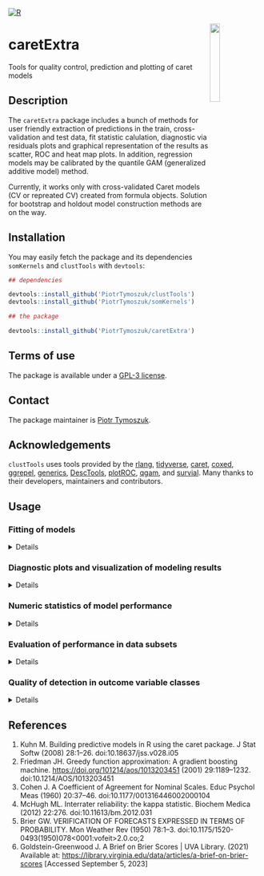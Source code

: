 [![R](https://github.com/PiotrTymoszuk/caretExtra/actions/workflows/r.yml/badge.svg)](https://github.com/PiotrTymoszuk/caretExtra/actions/workflows/r.yml)

<img src="https://github.com/PiotrTymoszuk/caretExtra/assets/80723424/e5fc7557-ece3-4e38-ac16-b3bf97d1be6a" width="20%" height="20%" align = "right">

# caretExtra
Tools for quality control, prediction and plotting of caret models

## Description

The `caretExtra` package includes a bunch of methods for user friendly extraction of predictions in the train, cross-validation and test data, fit statistic calulation, diagnostic via residuals plots and graphical representation of the results as scatter, ROC and heat map plots. In addition, regression models may be calibrated by the quantile GAM (generalized additive model) method.

Currently, it works only with cross-validated Caret models (CV or repreated CV) created from formula objects. Solution for bootstrap and holdout model construction methods are on the way.

## Installation

You may easily fetch the package and its dependencies `somKernels` and `clustTools` with `devtools`: 

```r
## dependencies

devtools::install_github('PiotrTymoszuk/clustTools')
devtools::install_github('PiotrTymoszuk/somKernels')

## the package

devtools::install_github('PiotrTymoszuk/caretExtra')

```

## Terms of use

The package is available under a [GPL-3 license](https://github.com/PiotrTymoszuk/caretExtra/blob/main/LICENSE).

## Contact

The package maintainer is [Piotr Tymoszuk](mailto:piotr.s.tymoszuk@gmail.com).

## Acknowledgements

`clustTools` uses tools provided by the [rlang](https://rlang.r-lib.org/), [tidyverse](https://www.tidyverse.org/), [caret](https://topepo.github.io/caret/), [coxed](https://cran.r-project.org/web/packages/coxed/index.html), [ggrepel](https://ggrepel.slowkow.com/), [generics](https://github.com/r-lib/generics), [DescTools](https://andrisignorell.github.io/DescTools/), [plotROC](https://cran.r-project.org/web/packages/plotROC/vignettes/examples.html), [qgam](https://mfasiolo.github.io/qgam/), and [survial](https://cran.r-project.org/web/packages/survival/index.html). Many thanks to their developers, maintainers and contributors.

## Usage

### Fitting of models

<details>

In the example of basic usage of the `caretExtra` tools, I'll use three published data sets: 

* `Boston` provided by the R package `MASS` consisting of data on environmental, geographic and socioeconomic features of houses in Boston as well as their value. This data set will be used for modeling of the house value with regression

* `biopsy` included in the `MASS` package consisting of nine pathological and cytologic properties of breast lesion biopsies rated by the pathologist with a 1 - 10 point scale. With this data set I'll construct a binary classifier predicting the biopsy sample classification as benign or malignant tissue

* `wines` included in the `kohonen` package. and consisting of physical and chemical properties of various Italian wines. This data set will be used to model vintage class with a multi-category classifier

For each data set, randomly selected two-thirds of observations will be used for tuning of the models with 5-repeats 5 fold cross-validation. The remaining observations will be put aside for the final evaluation of the model performance. 

Let's start with few packages which are required for the current analysis:

```r
  ## the 'biopsy' and `Boston` data sets provided by MASS

  library(MASS)

  ## the 'wines' data set provided by kohonen

  library(kohonen)

  ## packages used for analysis

  library(tidyverse)
  library(caret)
  library(caretExtra)
  library(gbm)

  ## doParallel for a parallel backend
  ## used for tuning and cross-validation

  library(doParallel)

  ## patchwork for plot panels

  library(patchwork)
```
Preprocessing is in many cases a tedious step preceding the 'real' analysis. For the `Boston` data set, this includes recoding of the dummy chas variable and normalization of numeric explanatory features as well as selection of the training and test subset observations with the `createDataPartition()` function from the `caret` package. 

```r
  ## Boston: used for the regression model of the house price
  ## normalization of numeric explanatory variables
  ## adding the observation ID in the rownames

  my_boston <- Boston %>%
    filter(complete.cases(.)) %>%
    mutate(chas = car::recode(chas,
                              "0 = 'no';
                              1 = 'yes'"),
           chas = factor(chas, c('no', 'yes')))

  my_boston[, c("crim", "zn", "indus",
                "nox", "rm", "age",
                "dis", "tax", "rad",
                "ptratio", "black", "lstat")] <-
    my_boston[, c("crim", "zn", "indus",
                  "nox", "rm", "age",
                  "dis", "tax", "rad",
                  "ptratio", "black", "lstat")] %>%
    map_dfc(~scale(.x)[, 1])

  rownames(my_boston) <- paste0('obs_', 1:nrow(my_boston))

  ## training and test portion at a 2 to 1 ratio

  boston_ids <- createDataPartition(my_boston$medv, p = 2/3)[[1]]

  my_boston <- list(train = my_boston[boston_ids, ],
                    test = my_boston[-boston_ids, ])
```
```r
> my_boston %>% map(head)
$train
             crim          zn      indus chas        nox         rm         age       dis        rad        tax    ptratio
obs_2  -0.4169267 -0.48724019 -0.5927944   no -0.7395304  0.1940824  0.36680343 0.5566090 -0.8670245 -0.9863534 -0.3027945
obs_6  -0.4166314 -0.48724019 -1.3055857   no -0.8344581  0.2068916 -0.35080997 1.0766711 -0.7521778 -1.1050216  0.1129203
obs_7  -0.4098372  0.04872402 -0.4761823   no -0.2648919 -0.3880270 -0.07015919 0.8384142 -0.5224844 -0.5769480 -1.5037485
obs_8  -0.4032966  0.04872402 -0.4761823   no -0.2648919 -0.1603069  0.97784057 1.0236249 -0.5224844 -0.5769480 -1.5037485
obs_10 -0.4003331  0.04872402 -0.4761823   no -0.2648919 -0.3994130  0.61548134 1.3283202 -0.5224844 -0.5769480 -1.5037485
obs_11 -0.3939564  0.04872402 -0.4761823   no -0.2648919  0.1314594  0.91389483 1.2117800 -0.5224844 -0.5769480 -1.5037485
           black       lstat medv
obs_2  0.4406159 -0.49195252 21.6
obs_6  0.4101651 -1.04229087 28.7
obs_7  0.4263763 -0.03123671 22.9
obs_8  0.4406159  0.90979986 27.1
obs_10 0.3289995  0.62272769 18.9
obs_11 0.3926395  1.09184562 15.0

$test
             crim          zn      indus chas        nox         rm        age      dis        rad        tax    ptratio     black
obs_1  -0.4193669  0.28454827 -1.2866362   no -0.1440749  0.4132629 -0.1198948 0.140075 -0.9818712 -0.6659492 -1.4575580 0.4406159
obs_3  -0.4169290 -0.48724019 -0.5927944   no -0.7395304  1.2814456 -0.2655490 0.556609 -0.8670245 -0.9863534 -0.3027945 0.3960351
obs_4  -0.4163384 -0.48724019 -1.3055857   no -0.8344581  1.0152978 -0.8090878 1.076671 -0.7521778 -1.1050216  0.1129203 0.4157514
obs_5  -0.4120741 -0.48724019 -1.3055857   no -0.8344581  1.2273620 -0.5106743 1.076671 -0.7521778 -1.1050216  0.1129203 0.4406159
obs_9  -0.3955433  0.04872402 -0.4761823   no -0.2648919 -0.9302853  1.1163897 1.086122 -0.5224844 -0.5769480 -1.5037485 0.3281233
obs_12 -0.4064448  0.04872402 -0.4761823   no -0.2648919 -0.3922967  0.5089051 1.154792 -0.5224844 -0.5769480 -1.5037485 0.4406159
             lstat medv
obs_1  -1.07449897 24.0
obs_3  -1.20753241 34.7
obs_4  -1.36017078 33.4
obs_5  -1.02548665 36.2
obs_9   2.41937935 16.5
obs_12  0.08639286 18.9
```

Pre-processing of the `biopsy` data set is quite easy: I'm not going to normalize the numeric explanatory variables because they are anyway on the same scale. Still, I'm setting unique observation names and selecting the training and test observations with `createDataPartition()`:

```r
  ## biopsy: binary classification of benign and malignant samples
  ## explanatory variables are not normalized, since they
  ## are anyway in the  same 1 - 10 scale
  ## IDs in the rownames

  my_biopsy <- biopsy %>%
    filter(complete.cases(.))

  rownames(my_biopsy) <-
    paste(my_biopsy$ID, 1:nrow(my_biopsy), sep = '_sample_')

  my_biopsy <- my_biopsy %>%
    select(-ID)

  ## training and test portion at a 2 to 1 ratio

  biopsy_ids <- createDataPartition(my_biopsy$class, p = 2/3)[[1]]

  my_biopsy <- list(train = my_biopsy[biopsy_ids, ],
                    test = my_biopsy[-biopsy_ids, ])
```

```r
> my_biopsy %>% map(head)
$train
                  V1 V2 V3 V4 V5 V6 V7 V8 V9  class
1000025_sample_1   5  1  1  1  2  1  3  1  1 benign
1002945_sample_2   5  4  4  5  7 10  3  2  1 benign
1016277_sample_4   6  8  8  1  3  4  3  7  1 benign
1017023_sample_5   4  1  1  3  2  1  3  1  1 benign
1035283_sample_11  1  1  1  1  1  1  3  1  1 benign
1036172_sample_12  2  1  1  1  2  1  2  1  1 benign

$test
                  V1 V2 V3 V4 V5 V6 V7 V8 V9     class
1015425_sample_3   3  1  1  1  2  2  3  1  1    benign
1017122_sample_6   8 10 10  8  7 10  9  7  1 malignant
1018099_sample_7   1  1  1  1  2 10  3  1  1    benign
1018561_sample_8   2  1  2  1  2  1  3  1  1    benign
1033078_sample_9   2  1  1  1  2  1  1  1  5    benign
1033078_sample_10  4  2  1  1  2  1  2  1  1    benign
```

In the `wines` data set I need to rename variables to be compatible with R formulas, normalize explanatory variables and select the training and test observations in a similar way as for the remaining data sets:

```r
  ## wines: multi-level classification of vintages
  ## normalization of explanatory variables
  ## IDs in the rownames

  data(wines)

  my_wines <- wines %>%
    as.data.frame %>%
    filter(complete.cases(.)) %>%
    map_dfc(~scale(.x)[, 1])

  names(my_wines) <- make.names(names(my_wines))

  my_wines$vintage <- vintages

  my_wines <- as.data.frame(my_wines)

  rownames(my_wines) <- paste0('wine_', 1:nrow(my_wines))

  ## training - test split at a 2 to 1 ratio

  wines_ids <- createDataPartition(my_wines$vintage, p = 2/3)[[1]]

  my_wines <- list(train = my_wines[wines_ids, ],
                   test = my_wines[-wines_ids, ])

```
```r
> my_wines %>% map(head)
$train
         alcohol  malic.acid        ash ash.alkalinity   magnesium tot..phenols flavonoids non.flav..phenols    proanth
wine_1 0.2551008 -0.50020530 -0.8221529     -2.4930372  0.02909756    0.5710456  0.7375437        -0.8208101 -0.5370519
wine_2 0.2056453  0.01796903  1.1045562     -0.2748590  0.09964918    0.8104843  1.2181890        -0.4999191  2.1399040
wine_3 1.7016732 -0.34832662  0.4865552     -0.8144158  0.94626865    2.4865554  1.4685250        -0.9812556  1.0376281
wine_6 1.7264010 -0.41979894  0.3047901     -1.4738742 -0.25310893    0.3316069  0.4972211        -0.4999191  0.6876992
wine_7 1.3183934 -0.16964581  0.8864382     -0.5746128  1.51068164    0.4912327  0.4872077        -0.4196964 -0.5895412
wine_8 2.2704111 -0.62528187 -0.7130939     -1.6537265 -0.18255731    0.8104843  0.9578395        -0.5801419  0.6876992
          col..int.   col..hue  OD.ratio   proline vintage
wine_1 -0.290306650  0.4059482 1.1284966 0.9683055  Barolo
wine_2  0.268966296  0.3186634 0.8023031 1.3970348  Barolo
wine_3  1.181011408 -0.4232572 1.1994082 2.3338876  Barolo
wine_6  0.083976014  0.2750210 1.3837785 1.7304908  Barolo
wine_7 -0.002065978  0.4495905 1.3837785 1.7463697  Barolo
wine_8  0.062465516  0.5368753 0.3484686 0.9524266  Barolo

$test
          alcohol malic.acid        ash ash.alkalinity  magnesium tot..phenols flavonoids non.flav..phenols     proanth   col..int.
wine_4  0.3045563  0.2234520  1.8316163      0.4445501  1.2990268    0.8104843  0.6674496         0.2220856  0.40775610 -0.31611925
wine_5  1.4914875 -0.5180734  0.3047901     -1.2940219  0.8757170    1.5607256  1.3683906        -0.1790282  0.67020276  0.72929095
wine_11 1.3925766 -0.7682265 -0.1677989     -0.8144158 -0.3236606   -0.1472706  0.4071002        -0.8208101 -0.02965499 -0.02357648
wine_16 1.6151262 -0.3751287  1.2863212      0.1447963  1.4401300    0.8104843  1.1180545        -0.2592509  0.67020276  0.49267547
wine_24 0.6260168 -0.4734032  0.8864382      0.1447963 -0.2531089    0.3794946  0.5873421        -0.6603646  0.12781300 -0.66028721
wine_26 0.4900143 -0.5091393  0.9227912     -1.0242435 -0.4647638    0.8902972  0.9177857        -0.1790282 -0.23961231 -0.10961847
          col..hue   OD.ratio     proline vintage
wine_4   0.3623058 0.46192721 -0.03206274  Barolo
wine_5   0.4059482 0.34846859  2.23861439  Barolo
wine_11  0.9296568 0.30592161  1.69873311  Barolo
wine_16  0.4932329 0.06482205  1.69873311  Barolo
wine_24  0.7114449 1.72415433  0.31727220  Barolo
wine_26 -0.1614029 0.87321470  1.42879247  Barolo
```

`caret` models to be analyzed with the `caretExtra` tools need to meet few requirements. They need to be constructed with a formula, tuned in a cross-validation setting (single or repeated), contain the training data, final predictions and performance metrics in final resamples. Specifically for classification models, propabilities of class assignment need to be included in the `caret` object. To make sure that all those elements are included in modeling results, we customize the `trainControl` object as presented below: 

```r

  train_control <- trainControl(method = 'repeatedcv',
                                number = 5,
                                repeats = 5,
                                savePredictions = 'final',
                                returnData = TRUE,
                                returnResamp = 'final',
                                classProbs = TRUE)
```
Setting `savePredictions = 'final'`, `returnData = TRUE`, `returnResamp = 'final'` and, for classification models, `classProbs = TRUE` is absolutely crucial for subsequent analysis. Calling `as_caretx()` for caret models without these components raises an error.

Construction of `caret` models is done as usual with the `train()` function. Importantly, the models must be built with formulas and not with the `x` and `y` variable matrices, and the customized `trainControl` object needs to be passed to the `trControl` argument. In the current example, I will fit the requested models with the gradient boosted machine (GBM) algorithm and default tune grids. You are however welcome to test a richer set of combinations of the tuning parameters.

```r
  my_models <- list()

  registerDoParallel(cores = 7)

  set.seed(12345)

  my_models$regression <- caret::train(form = medv ~ .,
                                       data = my_boston$train,
                                       metric = 'MAE',
                                       method = 'gbm',
                                       trControl = train_control)

  my_models$binary <- caret::train(form = class ~ .,
                                   data = my_biopsy$train,
                                   metric = 'Kappa',
                                   method = 'gbm',
                                   trControl = train_control)

  my_models$multi_class <- caret::train(form = vintage ~ .,
                                        data = my_wines$train,
                                        metric = 'Kappa',
                                        method = 'gbm',
                                        trControl = train_control)

  stopImplicitCluster()

```
The final step of the model construction is simple: I'm just calling `as_caretx()` for the models. Of importance, the function returns objects of the `caretx` class, which inherit most of the methods from traditional `caret` models. 

```r

  my_models <- my_models %>%
    map(as_caretx)

```

My personal experience with the anyway excellent `caret` package was that regression and classification models required different and quite often project-specific approaches to diagnostic, performance evaluation and visualization. This was my prime motivation to develop the `caretExtra` package. Another motivation was to create a framework compatible with `tidyverse` environment and `ggplot` graphic interface. For this reasons, the package offers a relatively simple S3 method interface (`model.frame()`, `plot()`, `summary()`, `components()` etc.), returns numeric statistics in `tibble` form and generates `ggplot` graphical objects that can be easily customized by the user.

For instance, `model.frame()` and `formula()` extract respectively the training data and the formula from the model.

```r
> head(model.frame(my_models$regression))

             crim          zn      indus chas        nox         rm         age       dis        rad        tax    ptratio
obs_2  -0.4169267 -0.48724019 -0.5927944   no -0.7395304  0.1940824  0.36680343 0.5566090 -0.8670245 -0.9863534 -0.3027945
obs_6  -0.4166314 -0.48724019 -1.3055857   no -0.8344581  0.2068916 -0.35080997 1.0766711 -0.7521778 -1.1050216  0.1129203
obs_7  -0.4098372  0.04872402 -0.4761823   no -0.2648919 -0.3880270 -0.07015919 0.8384142 -0.5224844 -0.5769480 -1.5037485
obs_8  -0.4032966  0.04872402 -0.4761823   no -0.2648919 -0.1603069  0.97784057 1.0236249 -0.5224844 -0.5769480 -1.5037485
obs_10 -0.4003331  0.04872402 -0.4761823   no -0.2648919 -0.3994130  0.61548134 1.3283202 -0.5224844 -0.5769480 -1.5037485
obs_11 -0.3939564  0.04872402 -0.4761823   no -0.2648919  0.1314594  0.91389483 1.2117800 -0.5224844 -0.5769480 -1.5037485
           black       lstat medv
obs_2  0.4406159 -0.49195252 21.6
obs_6  0.4101651 -1.04229087 28.7
obs_7  0.4263763 -0.03123671 22.9
obs_8  0.4406159  0.90979986 27.1
obs_10 0.3289995  0.62272769 18.9
obs_11 0.3926395  1.09184562 15.0

> formula(my_models$binary)

class ~ V1 + V2 + V3 + V4 + V5 + V6 + V7 + V8 + V9
attr(,"variables")
list(class, V1, V2, V3, V4, V5, V6, V7, V8, V9)
attr(,"factors")
      V1 V2 V3 V4 V5 V6 V7 V8 V9
class  0  0  0  0  0  0  0  0  0
V1     1  0  0  0  0  0  0  0  0
V2     0  1  0  0  0  0  0  0  0
V3     0  0  1  0  0  0  0  0  0
V4     0  0  0  1  0  0  0  0  0
V5     0  0  0  0  1  0  0  0  0
V6     0  0  0  0  0  1  0  0  0
V7     0  0  0  0  0  0  1  0  0
V8     0  0  0  0  0  0  0  1  0
V9     0  0  0  0  0  0  0  0  1
attr(,"term.labels")
[1] "V1" "V2" "V3" "V4" "V5" "V6" "V7" "V8" "V9"
attr(,"order")
[1] 1 1 1 1 1 1 1 1 1
attr(,"intercept")
[1] 1
attr(,"response")
[1] 1
attr(,"predvars")
list(class, V1, V2, V3, V4, V5, V6, V7, V8, V9)
attr(,"dataClasses")
    class        V1        V2        V3        V4        V5        V6        V7        V8        V9 
 "factor" "numeric" "numeric" "numeric" "numeric" "numeric" "numeric" "numeric" "numeric" "numeric"

```
Model residuals are computed by `residuals()`, while `augment()` returns the actual outcome (`.outcome`) with predictions in the training data and out-of-fold predictions in resamples (`.fitted`) together with class assignment probabilities and the explanatory variables. By providing the `residuals()` and `augment()` functions with a test data set passed to the optional `newdata` argument, test set residuals and predictions can be calculated as well:

```r
> residuals(my_models$regression, newdata = my_boston$test)

$train
# A tibble: 338 × 8
   .observation .outcome .fitted .resid .std.resid .sq.std.resid .candidate_missfit .expect.norm
          <int>    <dbl>   <dbl>  <dbl>      <dbl>         <dbl> <chr>                     <dbl>
 1          246     50      34.3 -15.7       -7.66         58.6  yes                       -2.97
 2            4     27.1    20.6  -6.52      -3.18         10.1  yes                       -2.62
 3          244     50      43.7  -6.25      -3.05          9.31 yes                       -2.44
 4          111     36.2    30.1  -6.11      -2.98          8.88 yes                       -2.31
 5          259     23.2    17.2  -5.96      -2.91          8.47 yes                       -2.22
 6          277     17.9    13.3  -4.57      -2.23          4.97 yes                       -2.14
 7          171     50      45.4  -4.56      -2.23          4.95 yes                       -2.07
 8          131     23.7    19.2  -4.49      -2.19          4.79 yes                       -2.01
 9          122     50      45.5  -4.46      -2.17          4.73 yes                       -1.96
10           58     28.4    24.9  -3.45      -1.69          2.84 no                        -1.91
# … with 328 more rows
# ℹ Use `print(n = ...)` to see more rows

$cv
# A tibble: 1,690 × 9
   .observation .outcome .fitted .resample  .resid .std.resid .sq.std.resid .candidate_missfit .expect.norm
          <int>    <dbl>   <dbl> <chr>       <dbl>      <dbl>         <dbl> <chr>                     <dbl>
 1          246       50    23.5 Fold5.Rep3  -26.5      -7.52          56.6 yes                       -3.44
 2          246       50    24.9 Fold1.Rep5  -25.1      -7.12          50.7 yes                       -3.13
 3          246       50    25.5 Fold5.Rep4  -24.5      -6.94          48.2 yes                       -2.97
 4          246       50    25.7 Fold4.Rep2  -24.3      -6.88          47.4 yes                       -2.87
 5          246       50    27.1 Fold4.Rep1  -22.9      -6.49          42.2 yes                       -2.79
 6          244       50    31.2 Fold2.Rep4  -18.8      -5.34          28.5 yes                       -2.72
 7          244       50    32.6 Fold3.Rep1  -17.4      -4.92          24.2 yes                       -2.67
 8          245       50    34.1 Fold2.Rep4  -15.9      -4.49          20.2 yes                       -2.62
 9          245       50    34.6 Fold3.Rep1  -15.4      -4.36          19.0 yes                       -2.57
10          245       50    36.8 Fold5.Rep3  -13.2      -3.73          13.9 yes                       -2.54
# … with 1,680 more rows
# ℹ Use `print(n = ...)` to see more rows

$test
# A tibble: 168 × 8
   .observation .outcome .fitted .resid .std.resid .sq.std.resid .candidate_missfit .expect.norm
          <int>    <dbl>   <dbl>  <dbl>      <dbl>         <dbl> <chr>                     <dbl>
 1          127     50      30.4 -19.6       -5.13         26.4  yes                       -2.75
 2           74     37      30.2  -6.77      -1.75          3.06 no                        -2.37
 3           86     30.1    23.4  -6.72      -1.73          3.01 no                        -2.17
 4           87     50      43.7  -6.28      -1.62          2.62 no                        -2.04
 5           73     32      26.4  -5.55      -1.43          2.03 no                        -1.93
 6          160     19.1    14.3  -4.82      -1.23          1.52 no                        -1.84
 7           77     34.9    30.1  -4.77      -1.22          1.49 no                        -1.77
 8          100     29.1    24.4  -4.70      -1.20          1.44 no                        -1.70
 9           76     34.6    29.9  -4.66      -1.19          1.42 no                        -1.64
10           81     50      45.6  -4.43      -1.13          1.28 no                        -1.58
# … with 158 more rows
# ℹ Use `print(n = ...)` to see more rows

```
```r
> augment(my_models$multi_class)

$train
# A tibble: 119 × 19
   .observ…¹ .outc…² .fitted Barbera Barolo Grign…³ alcohol malic…⁴     ash ash.a…⁵ magne…⁶ tot..…⁷ flavo…⁸ non.f…⁹ proanth col..i…˟
       <int> <fct>   <fct>     <dbl>  <dbl>   <dbl>   <dbl>   <dbl>   <dbl>   <dbl>   <dbl>   <dbl>   <dbl>   <dbl>   <dbl>    <dbl>
 1         1 Barolo  Barolo  1.40e-7   1.00 4.03e-6   0.255 -0.500  -0.822   -2.49   0.0291   0.571   0.738  -0.821  -0.537 -0.290  
 2         2 Barolo  Barolo  5.79e-6   1.00 1.95e-6   0.206  0.0180  1.10    -0.275  0.0996   0.810   1.22   -0.500   2.14   0.269  
 3         3 Barolo  Barolo  3.83e-6   1.00 6.18e-6   1.70  -0.348   0.487   -0.814  0.946    2.49    1.47   -0.981   1.04   1.18   
 4         4 Barolo  Barolo  6.27e-7   1.00 1.97e-6   1.73  -0.420   0.305   -1.47  -0.253    0.332   0.497  -0.500   0.688  0.0840 
 5         5 Barolo  Barolo  1.37e-6   1.00 1.16e-6   1.32  -0.170   0.886   -0.575  1.51     0.491   0.487  -0.420  -0.590 -0.00207
 6         6 Barolo  Barolo  4.92e-7   1.00 8.38e-6   2.27  -0.625  -0.713   -1.65  -0.183    0.810   0.958  -0.580   0.688  0.0625 
 7         7 Barolo  Barolo  9.03e-7   1.00 7.42e-5   1.07  -0.884  -0.350   -1.05  -0.112    1.10    1.13   -1.14    0.460  0.931  
 8         8 Barolo  Barolo  7.73e-6   1.00 5.34e-5   1.37  -0.161  -0.241   -0.455  0.382    1.05    1.30   -1.14    1.39   0.299  
 9         9 Barolo  Barolo  5.56e-7   1.00 2.52e-6   0.935 -0.545   0.159   -1.05  -0.747    0.491   0.738  -0.580   0.390  0.235  
10        10 Barolo  Barolo  8.32e-6   1.00 2.83e-4   2.17  -0.545   0.0867  -2.43  -0.606    1.29    1.67    0.543   2.14   0.149  
# … with 109 more rows, 3 more variables: col..hue <dbl>, OD.ratio <dbl>, proline <dbl>, and abbreviated variable names
#   ¹​.observation, ²​.outcome, ³​Grignolino, ⁴​malic.acid, ⁵​ash.alkalinity, ⁶​magnesium, ⁷​tot..phenols, ⁸​flavonoids,
#   ⁹​non.flav..phenols, ˟​col..int.
# ℹ Use `print(n = ...)` to see more rows, and `colnames()` to see all variable names

$cv
# A tibble: 595 × 20
   .observa…¹ .outc…² .fitted .resa…³  Barbera Barolo Grign…⁴ alcohol malic…⁵    ash ash.a…⁶ magne…⁷ tot..…⁸ flavo…⁹ non.f…˟ proanth
        <int> <fct>   <fct>   <chr>      <dbl>  <dbl>   <dbl>   <dbl>   <dbl>  <dbl>   <dbl>   <dbl>   <dbl>   <dbl>   <dbl>   <dbl>
 1          1 Barolo  Barolo  Fold5.… 4.01e- 7   1.00 1.77e-5   0.255 -0.500  -0.822  -2.49   0.0291   0.571   0.738  -0.821  -0.537
 2          1 Barolo  Barolo  Fold3.… 2.07e- 7   1.00 1.42e-6   0.255 -0.500  -0.822  -2.49   0.0291   0.571   0.738  -0.821  -0.537
 3          1 Barolo  Barolo  Fold5.… 7.50e-10   1.00 1.86e-7   0.255 -0.500  -0.822  -2.49   0.0291   0.571   0.738  -0.821  -0.537
 4          1 Barolo  Barolo  Fold4.… 1.01e- 7   1.00 3.10e-5   0.255 -0.500  -0.822  -2.49   0.0291   0.571   0.738  -0.821  -0.537
 5          1 Barolo  Barolo  Fold3.… 2.77e- 9   1.00 1.05e-6   0.255 -0.500  -0.822  -2.49   0.0291   0.571   0.738  -0.821  -0.537
 6          2 Barolo  Barolo  Fold1.… 2.27e- 6   1.00 1.12e-6   0.206  0.0180  1.10   -0.275  0.0996   0.810   1.22   -0.500   2.14 
 7          2 Barolo  Barolo  Fold1.… 1.25e- 6   1.00 1.64e-6   0.206  0.0180  1.10   -0.275  0.0996   0.810   1.22   -0.500   2.14 
 8          2 Barolo  Barolo  Fold2.… 5.31e- 7   1.00 3.59e-7   0.206  0.0180  1.10   -0.275  0.0996   0.810   1.22   -0.500   2.14 
 9          2 Barolo  Barolo  Fold3.… 2.19e- 5   1.00 8.17e-6   0.206  0.0180  1.10   -0.275  0.0996   0.810   1.22   -0.500   2.14 
10          2 Barolo  Barolo  Fold5.… 2.74e- 6   1.00 2.02e-6   0.206  0.0180  1.10   -0.275  0.0996   0.810   1.22   -0.500   2.14 
# … with 585 more rows, 4 more variables: col..int. <dbl>, col..hue <dbl>, OD.ratio <dbl>, proline <dbl>, and abbreviated variable
#   names ¹​.observation, ²​.outcome, ³​.resample, ⁴​Grignolino, ⁵​malic.acid, ⁶​ash.alkalinity, ⁷​magnesium, ⁸​tot..phenols, ⁹​flavonoids,
#   ˟​non.flav..phenols
# ℹ Use `print(n = ...)` to see more rows, and `colnames()` to see all variable names

```

Many other elements of the model like tuning results, square distances to the outcome and confusion matrices can be extracted from the model with the `components()` method. As described above, if `newdata` is specified, the requested metrics and objects are generated not only for the training and cross-validaiton data sets but also for the test data:

```r
> components(my_models$multi_class, what = 'tuning')

  shrinkage interaction.depth n.minobsinnode n.trees  Accuracy     Kappa AccuracySD    KappaSD
1       0.1                 1             10      50 0.9549478 0.9318877 0.03798866 0.05703971
4       0.1                 2             10      50 0.9648870 0.9468514 0.03080134 0.04637411
7       0.1                 3             10      50 0.9598021 0.9389724 0.02532945 0.03850012
2       0.1                 1             10     100 0.9599478 0.9394119 0.03921166 0.05894816
5       0.1                 2             10     100 0.9664870 0.9492163 0.02368318 0.03580442
8       0.1                 3             10     100 0.9596029 0.9386257 0.03318834 0.05055427
3       0.1                 1             10     150 0.9682986 0.9519018 0.03001619 0.04548033
6       0.1                 2             10     150 0.9664870 0.9490494 0.03156632 0.04809489
9       0.1                 3             10     150 0.9613420 0.9414862 0.03433323 0.05161714

```

```r
> components(my_models$binary, what = 'square_dist')

$train
# A tibble: 456 × 4
   .observation .outcome  .fitted   square_dist
          <int> <fct>     <fct>           <dbl>
 1            1 benign    benign    0.00000120 
 2            2 benign    benign    0.0519     
 3            3 benign    benign    0.0759     
 4            4 benign    benign    0.00000704 
 5            5 benign    benign    0.0000145  
 6            6 benign    benign    0.000000831
 7            7 malignant malignant 0.0232     
 8            8 benign    benign    0.000129   
 9            9 malignant malignant 0.000000131
10           10 benign    benign    0.00000120 
# … with 446 more rows
# ℹ Use `print(n = ...)` to see more rows

$cv
# A tibble: 2,280 × 5
   .observation .resample  .outcome .fitted   square_dist
          <int> <chr>      <fct>    <fct>           <dbl>
 1            1 Fold1.Rep3 benign   benign    0.000000516
 2            1 Fold4.Rep1 benign   benign    0.000000222
 3            1 Fold3.Rep2 benign   benign    0.000000922
 4            1 Fold5.Rep4 benign   benign    0.000000351
 5            1 Fold2.Rep5 benign   benign    0.000000645
 6            2 Fold1.Rep4 benign   malignant 0.980      
 7            2 Fold4.Rep1 benign   malignant 0.981      
 8            2 Fold5.Rep2 benign   malignant 0.946      
 9            2 Fold3.Rep3 benign   malignant 0.981      
10            2 Fold5.Rep5 benign   malignant 0.984      
# … with 2,270 more rows
# ℹ Use `print(n = ...)` to see more rows
```
```r
>   components(my_models$binary,
+              what = 'confusion',
+              newdata = my_biopsy$test)

$train
           .fitted
.outcome    benign malignant
  benign       295         1
  malignant      1       159

$cv
           .fitted
.outcome    benign malignant
  benign      1440        40
  malignant     30       770

$test
           .fitted
.outcome    benign malignant
  benign       144         4
  malignant      5        74
```


</details>

### Diagnostic plots and visualization of modeling results

<details>

#### Regression models

By calling `plot(type = 'diagnostic')` for a regression model, a list of `ggplot` objects with diagnostic plots of residuals is returned. Such list includes plots of residuals versus fitted (`resid_fitted`), standardized residuals versus fitted (`std.resid_fitted`), square residuals versus fitted (`sq.resid_fitted`) and quantile-quantile plot of residuals, which can be helpful at assessment of residuals' normality (`qq.std.resid`). Candidate outliers identified with the $2 \times SD$ cutoff are highlighted in red. As before, if `newdata` is specified, diagnostic plots will be generated for the test data set as well.

```r
  regression_resid_plots <- plot(my_models$regression,
                                 newdata = my_boston$test,
                                 type = 'diagnostic')

  regression_resid_fitted_plots <- regression_resid_plots %>%
    map(~.x$resid_fitted) %>%
    map2(., c('Boston: training', 'Boston: CV', 'Boston: test'),
         ~.x +
           labs(title = .y) +
           theme(legend.position = 'bottom'))

  regression_qqplots <- regression_resid_plots %>%
    map(~.x$qq.std.resid) %>%
    map2(., c('Boston: training', 'Boston: CV', 'Boston: test'),
         ~.x +
           labs(title = .y) +
           theme(legend.position = 'bottom'))
```
```r
  regression_resid_fitted_plots$train +
    regression_resid_fitted_plots$cv +
    regression_resid_fitted_plots$test +
    plot_layout(ncol = 2)
```
![image](https://github.com/PiotrTymoszuk/caretExtra/assets/80723424/324d4988-a47c-405b-b573-709547a7c4ac)

```r
  regression_qqplots$train +
    regression_qqplots$cv +
    regression_qqplots$test +
    plot_layout(ncol = 2)
```
![image](https://github.com/PiotrTymoszuk/caretExtra/assets/80723424/b4954e3a-146f-463f-a864-8bec093f59e2)

In many instances plots of predicted and observed values of the outcome variable are useful, e.g. for assessing model calibration. They are generated by calling `plot(type = 'fit')`. In such plots, the ideal calibration is represented by a slope 1 dashed line. By default, LOESS or GAM trends (`geom_smooth()` from `ggplot2`) are displayed as well; R^2 and RMSE values are displayed in the plot subtitle and numbers of complete observations are indicated in the plot tag:

```r
  regression_fit_predict <- plot(my_models$regression,
                                 newdata = my_boston$test,
                                 type = 'fit')

  regression_fit_predict <- regression_fit_predict %>%
    map2(., c('Boston: training', 'Boston: CV', 'Boston: test'),
         ~.x +
           labs(title = .y) +
           theme(plot.tag.position = 'bottom'))

  regression_fit_predict$train +
    regression_fit_predict$cv +
    regression_fit_predict$test +
    plot_layout(ncol = 2)
```
![image](https://github.com/PiotrTymoszuk/caretExtra/assets/80723424/aff30e66-4ac9-4429-9953-df9cad1e52b9)

A graphical representation of the key performance statistics: R^2, RMSE and Spearman's $\rho$ coefficient of correlation between the outcome and predictions can be plotted with `plot(type = 'performance')`:

```r
  regression_performance_plots <- plot(my_models$regression,
                                       newdata = my_boston$test,
                                       type = 'performance')

  regression_performance_plots +
    scale_size_area(limits = c(0, 1))
```
![image](https://github.com/PiotrTymoszuk/caretExtra/assets/80723424/46bab64a-ede7-4215-b019-25144e18dbcd)

#### Binary classifiers

Class assignment probability and square distance to the outcome may serve as quality measures for classification models. They can be obtained by calling `plot(type = 'class_p')`. In this case, a list of scatter plots of sorted class assignment probabilities (`winner_p`) and squared distance to the outcome (`square_dist`) is returned. Misclassified observations are highlighted in red. By default, overall accuracy, Cohen's $\kappa$ and Brier score (BS) are displayed in the plot subtitles.

```r
  binary_p_plots <- plot(my_models$binary,
                         newdata = my_biopsy$test,
                         type = 'class_p')

  binary_sq_dist_plots <- binary_p_plots %>%
    map(~.x$square_dist) %>%
    map2(c('Biopsy: training', 'Biopsy: CV', 'Biopsy: test'),
         ~.x +
           labs(title = .y) +
           theme(legend.position = 'bottom'))

  binary_p_plots <- binary_p_plots %>%
    map(~.x$winner_p) %>%
    map2(c('Biopsy: training', 'Biopsy: CV', 'Biopsy: test'),
         ~.x +
           labs(title = .y) +
           theme(legend.position = 'bottom'))
```

```r
  binary_sq_dist_plots$train  +
    binary_sq_dist_plots$cv +
    binary_sq_dist_plots$test +
    plot_layout(ncol = 2)
```
![image](https://github.com/PiotrTymoszuk/caretExtra/assets/80723424/9ec8d044-2e24-4b38-af3b-019f1ce4fd9f)

```r
  binary_p_plots$train +
    binary_p_plots$cv +
    binary_p_plots$test +
    plot_layout(ncol = 2)
```
![image](https://github.com/PiotrTymoszuk/caretExtra/assets/80723424/9cf40621-fb99-4dcd-b0bd-5324baf1de3b)

Heat map representations of confusion matrices are fetched by `plot(type = 'confusion')`. By default, such heat maps of confusion matrices visualize observation counts. To make them show percentages, the user can specify `scale = 'percent'`:

```r
  binary_confusion_plots <- plot(my_models$binary,
                                 newdata = my_biopsy$test,
                                 type = 'confusion',
                                 scale = 'percent')

  binary_confusion_plots <- binary_confusion_plots %>%
    map2(c('Biopsy: training', 'Biopsy: CV', 'Biopsy: test'),
         ~.x +
           labs(title = .y) +
           theme(plot.tag.position = 'bottom',
                 legend.position = 'none'))

  binary_confusion_plots$train +
    binary_confusion_plots$cv +
    binary_confusion_plots$test +
    plot_layout(ncol = 2)
```
![image](https://github.com/PiotrTymoszuk/caretExtra/assets/80723424/460bfdf0-442e-45f3-9892-1e65b2946f47)

Graphical representation of results of receiver operating characteristic, so called 'ROC curves', is a traditional way to visualize sensitivity, specificity and overall accuracy (so called area under the curve or AUC) of a classifier. Such plots are obtained with `plot(type = 'roc')`. Again, by specifying `newdata`, ROC curves will be plotted also for the test data set. Sensitivity (Se), specificity (Sp) at the `p = 0.5` class assignment probability cutoff as well as AUC are presented in the plots.

```r
  binary_roc_plots <- plot(my_models$binary,
                           newdata = my_biopsy$test,
                           type = 'roc')

  binary_roc_plots <- binary_roc_plots %>%
    map2(c('Biopsy: training', 'Biopsy: CV', 'Biopsy: test'),
         ~.x +
           labs(title = .y) +
           theme(plot.tag.position = 'bottom'))

  binary_roc_plots$train +
    binary_roc_plots$cv +
    binary_roc_plots$test +
    plot_layout(ncol = 2)
```
![image](https://github.com/PiotrTymoszuk/caretExtra/assets/80723424/02488e87-ee6b-4398-9abf-c56b56b419aa)

By calling `plot(type = 'performance')`, the most essential performance statistics, overall accuracy, Cohen's $\kappa$ and Brier score, can be displayed in a bubble plot. As with any `ggplot2` object returned by the package's tools, feel free to modify it!

```r
  binary_performance_plots <- plot(my_models$binary,
                                   newdata = my_biopsy$test,
                                   type = 'performance')

  ## indicating kappa and Brier score values expected
  ## for a dummy classifier

  binary_performance_plots +
    geom_hline(yintercept = 0.75, linetype = 'dashed') +
    geom_vline(xintercept = 0, linetype = 'dashed') +
    scale_size_area(limits = c(0.5, 1))
```
![image](https://github.com/PiotrTymoszuk/caretExtra/assets/80723424/e69f4e9a-b795-4ff8-b175-85a9ceb4afa6)

#### Multi-category classifiers

In general, the repertoire of plots for multi-category classifiers is similar to binary classifer plots with exception of ROC curves which are available only for the later.

```r
  ## plots of squared distances
  ## and class assignment probabilities

  multi_p_plots <- plot(my_models$multi_class,
                        newdata = my_wines$test,
                        type = 'class_p')

  multi_p_sq_dist_plots <- multi_p_plots %>%
    map(~.x$square_dist) %>%
    map2(., c('Wines: training', 'Wines: CV', 'Wines: test'),
         ~.x +
           labs(title = .y) +
           theme(legend.position = 'bottom'))

  multi_p_sq_dist_plots$train +
    multi_p_sq_dist_plots$cv +
    multi_p_sq_dist_plots$test +
    plot_layout(ncol = 2)
```
![image](https://github.com/PiotrTymoszuk/caretExtra/assets/80723424/579bfd08-ac5c-464a-bee4-23062bab9665)

```r
  ## confusion matrix plots

  multi_confusion_plots <- plot(my_models$multi_class,
                                newdata = my_wines$test,
                                type = 'confusion')

  multi_confusion_plots <- multi_confusion_plots %>%
    map2(., c('Wines: training', 'Wines: CV', 'Wines: test'),
         ~.x +
           labs(title = .y) +
           theme(legend.position = 'none',
                 plot.tag.position = 'bottom'))

  multi_confusion_plots$train +
    multi_confusion_plots$cv +
    multi_confusion_plots$test +
    plot_layout(ncol = 2)
```
![image](https://github.com/PiotrTymoszuk/caretExtra/assets/80723424/2d2637b7-2001-4a2e-b539-0f12698926e9)

  
</details>

### Numeric statistics of model performance

<details>

The most crucial model performance statistics can be computed for `caretex` models with the `summary()` method: 

* _regression models_: mean absolute error (`MAE`), mean square error (`MSE`), root mean square error (`RMSE`), pseudo-R^2 metric of explained variance (`rsq`), R^2 computed as square Pearson's correlation coefficient (`caret_rsq`) as well as coefficients of correlation between the outcome and predictions (Pearson's r: `pearson`, Spearman's $\rho$: `spearman`, Kendall's $\tau B$: `kendall`)

* _binary classifiers_: Harrel's concordance index (`c_index`), log loss (`log_loss`), area under the ROC curve (`AUC`), area under the precision-recall curve (`prAUC`), overall accuracy (`correct_rate`), Cohen's $\kappa$ (`kappa`), F1 score (`F1`), sensitivity and specificity (`Se` and `Sp`), positive and negative prdiction value (`PPV` and `NPV`), precision, recall, detection rate (`detection_rate`), balanced accuaracy (`balanced_accuracy`), Brier score (`brier_score`), as well as mean assignment probabilty in the outcome and fitted classes (`class_p_outcome` and `class_p_fitted`)

* _multi-category classifiers_: as above except of Harrel's concordance index. Note that ROC metrics are averaged over all classes. Additionally, Brier score is calculated in a bit different way for multi-category classification models as compared with binary classifiers (see: the note by Goldstein-Greenwood in the reference list)

The function computes the performance statistics for predictions in the training data set and out-of-fold predictions. By specifying the optional `newdata` argument, evaluation of model performance in the test data set will be done as well.

```r
  regression_stats <- summary(my_models$regression,
                              newdata = my_boston$test)

  binary_stats <- summary(my_models$binary,
                          newdata = my_biopsy$test)

  multi_class_stats <- summary(my_models$multi_class,
                               newdata = my_wines$test)
```

```r
> regression_stats

$train
# A tibble: 8 × 4
  statistic estimate lower_ci upper_ci
  <chr>        <dbl> <lgl>    <lgl>   
1 MAE          1.46  NA       NA      
2 MSE          4.19  NA       NA      
3 RMSE         2.05  NA       NA      
4 rsq          0.949 NA       NA      
5 caret_rsq    0.950 NA       NA      
6 pearson      0.975 NA       NA      
7 spearman     0.962 NA       NA      
8 kendall      0.849 NA       NA      

$cv
# A tibble: 8 × 4
  statistic estimate lower_ci upper_ci
  <chr>        <dbl>    <dbl>    <dbl>
1 MAE          2.44     1.97     3.11 
2 MSE         12.4      6.32    22.5  
3 RMSE         3.45     2.51     4.74 
4 rsq          0.850    0.700    0.916
5 caret_rsq    0.855    0.716    0.917
6 pearson      0.924    0.846    0.958
7 spearman     0.908    0.857    0.956
8 kendall      0.762    0.701    0.829

$test
# A tibble: 8 × 4
  statistic estimate lower_ci upper_ci
  <chr>        <dbl> <lgl>    <lgl>   
1 MAE          2.46  NA       NA      
2 MSE         14.3   NA       NA      
3 RMSE         3.79  NA       NA      
4 rsq          0.839 NA       NA      
5 caret_rsq    0.838 NA       NA      
6 pearson      0.916 NA       NA      
7 spearman     0.903 NA       NA      
8 kendall      0.756 NA       NA 
```
```r
> binary_stats

$train
# A tibble: 18 × 4
   statistic         estimate lower_ci upper_ci
   <chr>                <dbl> <lgl>    <lgl>   
 1 c_index            0.995   NA       NA      
 2 log_loss           0.0244  NA       NA      
 3 AUC                1.00    NA       NA      
 4 prAUC              0.990   NA       NA      
 5 correct_rate       0.996   NA       NA      
 6 kappa              0.990   NA       NA      
 7 F1                 0.994   NA       NA      
 8 Se                 0.994   NA       NA      
 9 Sp                 0.997   NA       NA      
10 PPV                0.994   NA       NA      
11 NPV                0.997   NA       NA      
12 precision          0.994   NA       NA      
13 recall             0.994   NA       NA      
14 detection_rate     0.349   NA       NA      
15 balanced_accuracy  0.995   NA       NA      
16 brier_score        0.00527 NA       NA      
17 class_p_outcome    0.983   NA       NA      
18 class_p_fitted     0.983   NA       NA      

$cv
# A tibble: 18 × 4
   statistic         estimate lower_ci upper_ci
   <chr>                <dbl>    <dbl>    <dbl>
 1 c_index             0.968   0.926     1     
 2 log_loss            0.128   0.0242    0.306 
 3 AUC                 0.990   0.973     1     
 4 prAUC               0.929   0.782     0.975 
 5 correct_rate        0.969   0.930     1     
 6 kappa               0.933   0.846     1     
 7 F1                  0.957   0.901     1     
 8 Se                  0.962   0.913     1     
 9 Sp                  0.973   0.932     1     
10 PPV                 0.952   0.884     1     
11 NPV                 0.980   0.952     1     
12 precision           0.952   0.884     1     
13 recall              0.962   0.913     1     
14 detection_rate      0.338   0.321     0.352 
15 balanced_accuracy   0.968   0.926     1     
16 brier_score         0.0284  0.00516   0.0654
17 class_p_outcome     0.983   0.970     0.990 
18 class_p_fitted      0.982   0.968     0.991 

$test
# A tibble: 18 × 4
   statistic         estimate lower_ci upper_ci
   <chr>                <dbl> <lgl>    <lgl>   
 1 c_index             0.955  NA       NA      
 2 log_loss            0.0972 NA       NA      
 3 AUC                 0.995  NA       NA      
 4 prAUC               0.984  NA       NA      
 5 correct_rate        0.960  NA       NA      
 6 kappa               0.912  NA       NA      
 7 F1                  0.943  NA       NA      
 8 Se                  0.937  NA       NA      
 9 Sp                  0.973  NA       NA      
10 PPV                 0.949  NA       NA      
11 NPV                 0.966  NA       NA      
12 precision           0.949  NA       NA      
13 recall              0.937  NA       NA      
14 detection_rate      0.326  NA       NA      
15 balanced_accuracy   0.955  NA       NA      
16 brier_score         0.0300 NA       NA      
17 class_p_outcome     0.979  NA       NA      
18 class_p_fitted      0.978  NA       NA
```

```r
> multi_class_stats

$train
# A tibble: 17 × 4
   statistic           estimate lower_ci upper_ci
   <chr>                  <dbl> <lgl>    <lgl>   
 1 log_loss          0.000368   NA       NA      
 2 AUC               1          NA       NA      
 3 prAUC             0.974      NA       NA      
 4 correct_rate      1          NA       NA      
 5 kappa             1          NA       NA      
 6 F1                1          NA       NA      
 7 Se                1          NA       NA      
 8 Sp                1          NA       NA      
 9 PPV               1          NA       NA      
10 NPV               1          NA       NA      
11 precision         1          NA       NA      
12 recall            1          NA       NA      
13 detection_rate    0.333      NA       NA      
14 balanced_accuracy 1          NA       NA      
15 brier_score       0.00000195 NA       NA      
16 class_p_outcome   1.00       NA       NA      
17 class_p_fitted    1.00       NA       NA      

$cv
# A tibble: 17 × 4
   statistic         estimate lower_ci upper_ci
   <chr>                <dbl>    <dbl>    <dbl>
 1 log_loss            0.145   0.0103     0.533
 2 AUC                 0.998   0.987      1    
 3 prAUC               0.868   0.856      0.877
 4 correct_rate        0.968   0.915      1    
 5 kappa               0.952   0.871      1    
 6 F1                  0.969   0.919      1    
 7 Se                  0.971   0.925      1    
 8 Sp                  0.984   0.957      1    
 9 PPV                 0.970   0.917      1    
10 NPV                 0.984   0.955      1    
11 precision           0.970   0.917      1    
12 recall              0.971   0.925      1    
13 detection_rate      0.323   0.305      0.333
14 balanced_accuracy   0.978   0.941      1    
15 brier_score         0.0596  0.00241    0.164
16 class_p_outcome     0.975   0.945      0.995
17 class_p_fitted      0.975   0.943      0.994

$test
# A tibble: 17 × 4
   statistic         estimate lower_ci upper_ci
   <chr>                <dbl> <lgl>    <lgl>   
 1 log_loss           0.00710 NA       NA      
 2 AUC                1       NA       NA      
 3 prAUC              0.947   NA       NA      
 4 correct_rate       1       NA       NA      
 5 kappa              1       NA       NA      
 6 F1                 1       NA       NA      
 7 Se                 1       NA       NA      
 8 Sp                 1       NA       NA      
 9 PPV                1       NA       NA      
10 NPV                1       NA       NA      
11 precision          1       NA       NA      
12 recall             1       NA       NA      
13 detection_rate     0.333   NA       NA      
14 balanced_accuracy  1       NA       NA      
15 brier_score        0.00179 NA       NA      
16 class_p_outcome    0.992   NA       NA      
17 class_p_fitted     0.992   NA       NA 
```
  
</details>

### Evaluation of performance in data subsets

<details>

There are cases, when you would like to have a more detailed look at predictions of a machine learnig model in a particular suset of subsets of the data. This can be conveniently done by `split()` applied to a `caretx` model. The splitting factor - a categorical variable present in the training and, optionally, test data set - is speficied by the `f` argument. The `split()` method returns a plain list of prediction objects, which can be plotted or evaluated with `plot()` and `summary()` as described above. In this particular example, we would like to know, how the Boston house price model wors for objects located at and beyond the Charles River bank (coded by the `chas` variable in the `Boston` data set):

```r
  regression_chas <- split(my_models$regression,
                           f = chas,
                           newdata = my_boston$test)

  regression_chas_stats <- regression_chas %>%
    map(summary)
```

```r
  regression_chas_stats[c("cv.no", "cv.yes")] %>%
    map(filter, statistic == 'MAE')

$cv.no
# A tibble: 1 × 4
  statistic estimate lower_ci upper_ci
  <chr>        <dbl>    <dbl>    <dbl>
1 MAE           2.46     2.00     3.06

$cv.yes
# A tibble: 1 × 4
  statistic estimate lower_ci upper_ci
  <chr>        <dbl>    <dbl>    <dbl>
1 MAE           2.18    0.897     4.96
```
</details>

### Quality of detection in outcome variable classes

<details>
In many cases it is worthwhile to check how a multi-category classification model performs in the outcome variable classes. ROC metrics for particular classes obtained by the one versus rest comparisons can be easily computed with `clstats()`. Additionally, by calling `clplots()` for a multi-class model, ROC plots for all classes of the response variable are generated. Both functions will return the statistics or plots in a list for the training and out-of-fold predictions. By providing a data frame to the `newdata` argument, the ROC metrics and plots will be returned for the test data set as well.

```r
> clstats(my_models$multi_class, newdata = my_wines$test)

$train
# A tibble: 3 × 14
  .outcome   correct_rate kappa    F1    Se    Sp   PPV   NPV precision recall detection_rate balanced_accuracy  brier_score class_p
  <fct>             <dbl> <dbl> <dbl> <dbl> <dbl> <dbl> <dbl>     <dbl>  <dbl>          <dbl>             <dbl>        <dbl>   <dbl>
1 Barbera               1     1     1     1     1     1     1         1      1          0.269                 1 0.0000000177    1.00
2 Barolo                1     1     1     1     1     1     1         1      1          0.328                 1 0.0000000177    1.00
3 Grignolino            1     1     1     1     1     1     1         1      1          0.403                 1 0.00000772      1.00

$cv
# A tibble: 3 × 14
  .outcome   correct_rate kappa    F1    Se    Sp   PPV   NPV precision recall detection_rate balanced_accuracy brier_score class_p
  <fct>             <dbl> <dbl> <dbl> <dbl> <dbl> <dbl> <dbl>     <dbl>  <dbl>          <dbl>             <dbl>       <dbl>   <dbl>
1 Barbera           0.988 0.970 0.979 1     0.984 0.958 1         0.958  1              0.269             0.992    0.000302   0.997
2 Barolo            0.997 0.992 0.995 0.995 0.998 0.995 0.998     0.995  0.995          0.326             0.996    0.0103     0.988
3 Grignolino        0.988 0.975 0.985 0.971 1     1     0.981     1      0.971          0.392             0.985    0.0501     0.977

$test
# A tibble: 3 × 14
  .outcome   correct_rate kappa    F1    Se    Sp   PPV   NPV precision recall detection_rate balanced_accuracy brier_score class_p
  <fct>             <dbl> <dbl> <dbl> <dbl> <dbl> <dbl> <dbl>     <dbl>  <dbl>          <dbl>             <dbl>       <dbl>   <dbl>
1 Barbera           1     1     1     1     1      1    1          1     1              0.276             1        0.00531    0.986
2 Barolo            0.983 0.961 0.974 1     0.974  0.95 1          0.95  1              0.328             0.987    0.000272   0.997
3 Grignolino        0.983 0.964 0.978 0.957 1      1    0.972      1     0.957          0.379             0.978    0.0873     0.995

```

```r
  class_roc_plots <- clplots(my_models$multi_class,
                             newdata = my_wines$test) %>%
    map2(., c('Wines: training', 'Wines: CV', 'Wines: test'),
         ~.x +
           labs(title = .y) +
           theme(legend.position = 'bottom'))

  class_roc_plots$train +
    class_roc_plots$cv +
    class_roc_plots$test +
    plot_layout(ncol = 2)
```
![image](https://github.com/PiotrTymoszuk/caretExtra/assets/80723424/9aac3cf6-7ef4-424e-a29c-f940424d3fdd)
  
</details>

## References
1. Kuhn M. Building predictive models in R using the caret package. J Stat Softw (2008) 28:1–26. doi:10.18637/jss.v028.i05
2. Friedman JH. Greedy function approximation: A gradient boosting machine. https://doi.org/101214/aos/1013203451 (2001) 29:1189–1232. doi:10.1214/AOS/1013203451
3. Cohen J. A Coefficient of Agreement for Nominal Scales. Educ Psychol Meas (1960) 20:37–46. doi:10.1177/001316446002000104
4. McHugh ML. Interrater reliability: the kappa statistic. Biochem Medica (2012) 22:276. doi:10.11613/bm.2012.031
5. Brier GW. VERIFICATION OF FORECASTS EXPRESSED IN TERMS OF PROBABILITY. Mon Weather Rev (1950) 78:1–3. doi:10.1175/1520-0493(1950)078<0001:vofeit>2.0.co;2
6. Goldstein-Greenwood J. A Brief on Brier Scores | UVA Library. (2021) Available at: https://library.virginia.edu/data/articles/a-brief-on-brier-scores [Accessed September 5, 2023]
